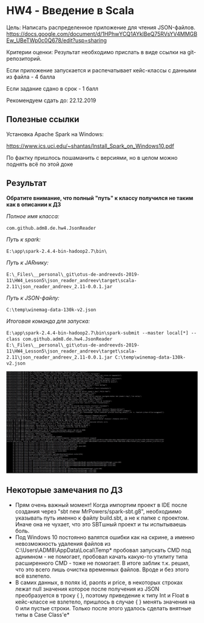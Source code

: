# HW4 - Введение в Scala

Цель: Написать распределенное приложение для чтения JSON-файлов.
https://docs.google.com/document/d/1HPhwYCQ1AYklBeQ75RVsYV4MMGBEw_UBeTWp0c0Q678/edit?usp=sharing

Критерии оценки: Результат необходимо прислать в виде ссылки на git-репозиторий.

Если приложение запускается и распечатывает кейс-классы с данными из файла - 4 балла

Если задание сдано в срок - 1 балл

Рекомендуем сдать до: 22.12.2019


## Полезные ссылки
Установка Apache Spark на Windows:

https://www.ics.uci.edu/~shantas/Install_Spark_on_Windows10.pdf

По фактку пришлось пошаманить с версиями, но в целом можно поднять всё по этой доке

## Результат
**Обратите внимание, что полный "путь" к классу получился не таким как в описании к ДЗ**


*Полное имя класса:*
```
com.github.adm8.de.hw4.JsonReader
```

*Путь к spark:*
```
E:\app\spark-2.4.4-bin-hadoop2.7\bin\
```

*Путь к JARнику:*
```
E:\_Files\__personal\_git\otus-de-andreevds-2019-11\HW4_Lesson5\json_reader_andreev\target\scala-2.11\json_reader_andreev_2.11-0.0.1.jar
```

*Путь к JSON-файлу:*
```
C:\temp\winemag-data-130k-v2.json
```

*Итоговая команда для запуска:*
```
E:\app\spark-2.4.4-bin-hadoop2.7\bin\spark-submit --master local[*] --class com.github.adm8.de.hw4.JsonReader E:\_Files\__personal\_git\otus-de-andreevds-2019-11\HW4_Lesson5\json_reader_andreev\target\scala-2.11\json_reader_andreev_2.11-0.0.1.jar C:\temp\winemag-data-130k-v2.json
```

![WorkDoneAndError](https://github.com/adm-8/otus-de-andreevds-2019-11/raw/master/HW4_Lesson5/_images/WorkDoneAndError.JPG)

## Некоторые замечания по ДЗ
* Прям очень важный момент! Когда импортим проект в IDE после создания через "sbt new MrPowers/spark-sbt.g8", необходиимо указывать путь именно к файлу build.sbt, а не к папке с проектом. Иначе она не чухает, что это SBTшный проект и ты испытываешь боль.
* Под Windows 10 постоянно валятся ошибки как на скрине, а именно невозможность удаления файлов из C:\Users\ADM8\AppData\Local\Temp\* пробовал запускать CMD под аднимном - не помогает, пробовал качать какую-то утилиту типа расширенного CMD - тоже не помогает. В итоге заблик т.к. решил, что это всего лишь очистка временных файлов. Вроде и без этого всё взлетело.
* В самих данных, в полях id, paonts и price, в некоторых строках лежат null значения которое после получения из JSON преобразуется в троку { }, поэтому приведение к типу Int и Float в кейс-классе не взлетело, пришлось в случае { } менять значения на 0 или пустые строки. Только после этого удалось сделать внятные типы в Case Class'e*